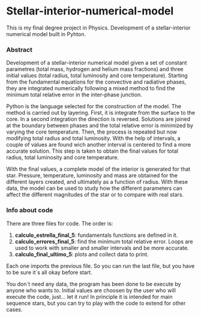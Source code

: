 # Stellar-interior-numerical-model

This is my final degree project in Physics. Development of a stellar-interior numerical model built in Pyhton.

### Abstract
Development of a stellar-interior numerical model given a set of constant parametres (total mass, hydrogen and helium mass fractions) and three initial values (total radius, total luminosity and core temperature). Starting from the fundamental equations for the convective and radiative phases, they are integrated numerically following a mixed method to find the minimum total relative error in the inter-phase junction.

Python is the language selected for the construction of the model. The method is carried out by layering. First, it is integrate from the surface to the core. In a second integration the direction is reversed. Solutions are joined at the boundary between phases and the total relative error is minimized by varying the core temperature. Then, the process is repeated but now modifying total radius and total luminosity. With the help of intervals, a couple of values are found wich another interval is centered to find a more accurate solution. This step is taken to obtain the final values for total radius, total luminosity and core temperature.

With the final values, a complete model of the interior is generated for that star. Pressure, temperature, luminosity and mass are obtained for the different layers created, and ultimately as a function of radius. With these data, the model can be used to study how the different parameters can affect the different magnitudes of the star or to compare with real stars.

### Info about code

There are three files for code. The order is:
  1. **calculo_estrella_final_5**: fundamentals functions are defined in it.
  2. **calculo_errores_final_5**: find the minimum total relative error. Loops are used to work with smaller and smaller intervals and be more accurate.
  3. **calculo_final_ultimo_5**: plots and collect data to print.

Each one imports the previous file. So you can run the last file, but you have to be sure it´s all okay before start.

You don´t need any data, the program has been done to be execute by anyone who wants to. Initial values are choosen by the user who will execute the code, just... let it run! In principle it is intended for main sequence stars, but you can try to play with the code to extend for other cases.
